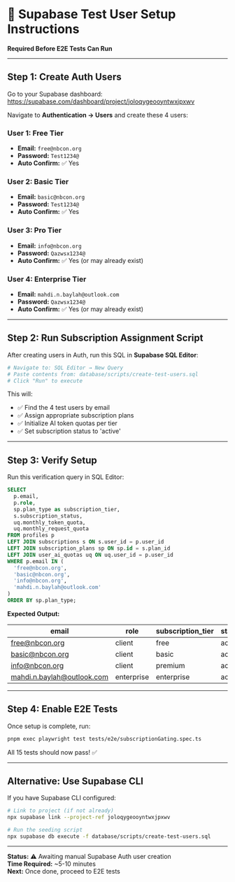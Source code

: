 # 🔐 Supabase Test User Setup Instructions

**Required Before E2E Tests Can Run**

---

## Step 1: Create Auth Users

Go to your Supabase dashboard: https://supabase.com/dashboard/project/joloqygeooyntwxjpxwv

Navigate to **Authentication → Users** and create these 4 users:

### User 1: Free Tier
- **Email:** `free@nbcon.org`
- **Password:** `Test1234@`
- **Auto Confirm:** ✅ Yes

### User 2: Basic Tier
- **Email:** `basic@nbcon.org`
- **Password:** `Test1234@`
- **Auto Confirm:** ✅ Yes

### User 3: Pro Tier
- **Email:** `info@nbcon.org`
- **Password:** `Qazwsx1234@`
- **Auto Confirm:** ✅ Yes (or may already exist)

### User 4: Enterprise Tier
- **Email:** `mahdi.n.baylah@outlook.com`
- **Password:** `Qazwsx1234@`
- **Auto Confirm:** ✅ Yes (or may already exist)

---

## Step 2: Run Subscription Assignment Script

After creating users in Auth, run this SQL in **Supabase SQL Editor**:

```bash
# Navigate to: SQL Editor → New Query
# Paste contents from: database/scripts/create-test-users.sql
# Click "Run" to execute
```

This will:
- ✅ Find the 4 test users by email
- ✅ Assign appropriate subscription plans
- ✅ Initialize AI token quotas per tier
- ✅ Set subscription status to 'active'

---

## Step 3: Verify Setup

Run this verification query in SQL Editor:

```sql
SELECT 
  p.email,
  p.role,
  sp.plan_type as subscription_tier,
  s.subscription_status,
  uq.monthly_token_quota,
  uq.monthly_request_quota
FROM profiles p
LEFT JOIN subscriptions s ON s.user_id = p.user_id
LEFT JOIN subscription_plans sp ON sp.id = s.plan_id
LEFT JOIN user_ai_quotas uq ON uq.user_id = p.user_id
WHERE p.email IN (
  'free@nbcon.org',
  'basic@nbcon.org',
  'info@nbcon.org',
  'mahdi.n.baylah@outlook.com'
)
ORDER BY sp.plan_type;
```

**Expected Output:**

| email | role | subscription_tier | status | token_quota | request_quota |
|-------|------|-------------------|--------|-------------|---------------|
| free@nbcon.org | client | free | active | 10,000 | 100 |
| basic@nbcon.org | client | basic | active | 50,000 | 500 |
| info@nbcon.org | client | premium | active | 200,000 | 2,000 |
| mahdi.n.baylah@outlook.com | enterprise | enterprise | active | 10,000,000 | 10,000 |

---

## Step 4: Enable E2E Tests

Once setup is complete, run:

```bash
pnpm exec playwright test tests/e2e/subscriptionGating.spec.ts
```

All 15 tests should now pass! ✅

---

## Alternative: Use Supabase CLI

If you have Supabase CLI configured:

```bash
# Link to project (if not already)
npx supabase link --project-ref joloqygeooyntwxjpxwv

# Run the seeding script
npx supabase db execute -f database/scripts/create-test-users.sql
```

---

**Status:** ⚠️ Awaiting manual Supabase Auth user creation  
**Time Required:** ~5-10 minutes  
**Next:** Once done, proceed to E2E tests

